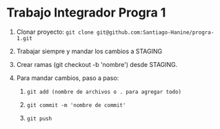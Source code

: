 # Trabajo Integrador Progra 1

1. Clonar proyecto:
```git clone git@github.com:Santiago-Hanine/progra-1.git ```


2. Trabajar siempre y mandar los cambios a STAGING

3. Crear ramas (git checkout -b 'nombre') desde STAGING.

4. Para mandar cambios, paso a paso:
	1. ``` git add (nombre de archivos o . para agregar todo) ```

	2. ``` git commit -m 'nombre de commit' ```

	3. ``` git push ```
